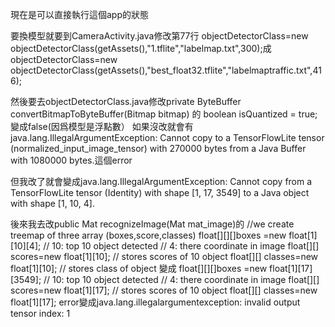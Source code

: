 現在是可以直接執行這個app的狀態

要換模型就要到CameraActivity.java修改第77行 objectDetectorClass=new objectDetectorClass(getAssets(),"1.tflite","labelmap.txt",300);成 objectDetectorClass=new objectDetectorClass(getAssets(),"best_float32.tflite","labelmaptraffic.txt",416);

然後要去objectDetectorClass.java修改private ByteBuffer convertBitmapToByteBuffer(Bitmap bitmap) 的 boolean isQuantized = true;變成false(因爲模型是浮點數）
如果沒改就會有java.lang.IllegalArgumentException: Cannot copy to a TensorFlowLite tensor (normalized_input_image_tensor) with 270000 bytes from a Java Buffer with 1080000 bytes.這個error

但我改了就會變成java.lang.IllegalArgumentException: Cannot copy from a TensorFlowLite tensor (Identity) with shape [1, 17, 3549] to a Java object with shape [1, 10, 4].

後來我去改public Mat recognizeImage(Mat mat_image)的
//we create treemap of three array (boxes,score,classes)
float[][][]boxes =new float[1][10][4];
// 10: top 10 object detected
// 4: there coordinate in image
float[][] scores=new float[1][10];
// stores scores of 10 object
float[][] classes=new float[1][10];
// stores class of object
變成
float[][][]boxes =new float[1][17][3549];
// 10: top 10 object detected
// 4: there coordinate in image
float[][] scores=new float[1][17];
// stores scores of 10 object
float[][] classes=new float[1][17];
error變成java.lang.illegalargumentexception: invalid output tensor index: 1
